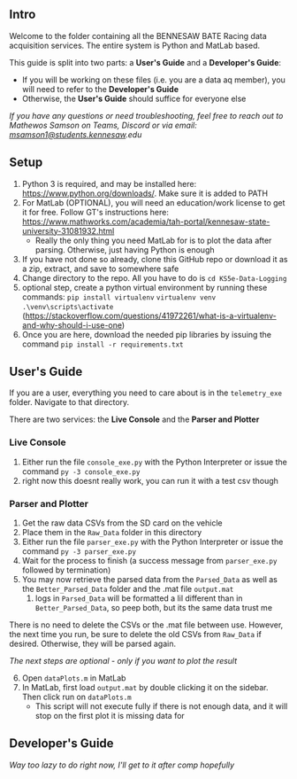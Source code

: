 
## Intro
Welcome to the folder containing all the BENNESAW BATE Racing data acquisition services. The entire system is Python and MatLab based.

This guide is split into two parts: a **User's Guide** and a **Developer's Guide**:
- If you will be working on these files (i.e. you are a data aq member), you will need to refer to the **Developer's Guide**
- Otherwise, the **User's Guide** should suffice for everyone else

_If you have any questions or need troubleshooting, feel free to reach out to Mathewos Samson on Teams, Discord or via email: msamson1@students.kennesaw.edu_

## Setup
1. Python 3 is required, and may be installed here: https://www.python.org/downloads/. Make sure it is added to PATH
2. For MatLab (OPTIONAL), you will need an education/work license to get it for free. Follow GT's instructions here: https://www.mathworks.com/academia/tah-portal/kennesaw-state-university-31081932.html
    - Really the only thing you need MatLab for is to plot the data after parsing. Otherwise, just having Python is enough
3. If you have not done so already, clone this GitHub repo or download it as a zip, extract, and save to somewhere safe
4. Change directory to the repo. All you have to do is `cd KS5e-Data-Logging`
5. optional step, create a python virtual environment by running these commands: `pip install virtualenv` `virtualenv venv` `.\venv\scripts\activate` (https://stackoverflow.com/questions/41972261/what-is-a-virtualenv-and-why-should-i-use-one)
6. Once you are here, download the needed pip libraries by issuing the command `pip install -r requirements.txt`


## User's Guide
If you are a user, everything you need to care about is in the `telemetry_exe` folder. Navigate to that directory.

There are two services: the **Live Console** and the **Parser and Plotter**

### Live Console
1. Either run the file `console_exe.py` with the Python Interpreter or issue the command `py -3 console_exe.py`
2. right now this doesnt really work, you can run it with a test csv though

### Parser and Plotter
1. Get the raw data CSVs from the SD card on the vehicle
2. Place them in the `Raw_Data` folder in this directory
3. Either run the file `parser_exe.py` with the Python Interpreter or issue the command `py -3 parser_exe.py`
4. Wait for the process to finish (a success message from `parser_exe.py` followed by termination)
5. You may now retrieve the parsed data from the `Parsed_Data` as well as the `Better_Parsed_Data` folder and the .mat file `output.mat`
   1. logs in `Parsed_Data` will be formatted a lil different than in `Better_Parsed_Data`, so peep both, but its the same data trust me

There is no need to delete the CSVs or the .mat file between use. However, the next time you run, be sure to delete the old CSVs from `Raw_Data` if desired. Otherwise, they will be parsed again.

_The next steps are optional - only if you want to plot the result_

6. Open `dataPlots.m` in MatLab
7. In MatLab, first load `output.mat` by double clicking it on the sidebar. Then click run on `dataPlots.m`
    - This script will not execute fully if there is not enough data, and it will stop on the first plot it is missing data for

## Developer's Guide
_Way too lazy to do right now, I'll get to it after comp hopefully_
